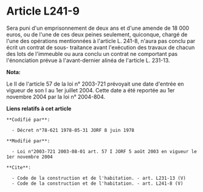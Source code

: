 # Article L241-9

Sera puni d'un emprisonnement de deux ans et d'une amende de 18 000 euros, ou de l'une de ces deux peines seulement,
quiconque, chargé de l'une des opérations mentionnées à l'article L. 241-8, n'aura pas conclu par écrit un contrat de sous-
traitance avant l'exécution des travaux de chacun des lots de l'immeuble ou aura conclu un contrat ne comportant pas
l'énonciation prévue à l'avant-dernier alinéa de l'article L. 231-13.

**Nota:**

Le II de l'article 57 de la loi n° 2003-721 prévoyait une date d'entrée en vigueur de son I au 1er juillet 2004. Cette date a
été reportée au 1er novembre 2004 par la loi n° 2004-804.

**Liens relatifs à cet article**

	**Codifié par**:

	  - Décret n°78-621 1978-05-31 JORF 8 juin 1978

	**Modifié par**:

	  - Loi n°2003-721 2003-08-01 art. 57 I JORF 5 août 2003 en vigueur le 1er novembre 2004

	**Cite**:

	  - Code de la construction et de l'habitation. - art. L231-13 (V)
	  - Code de la construction et de l'habitation. - art. L241-8 (V)
